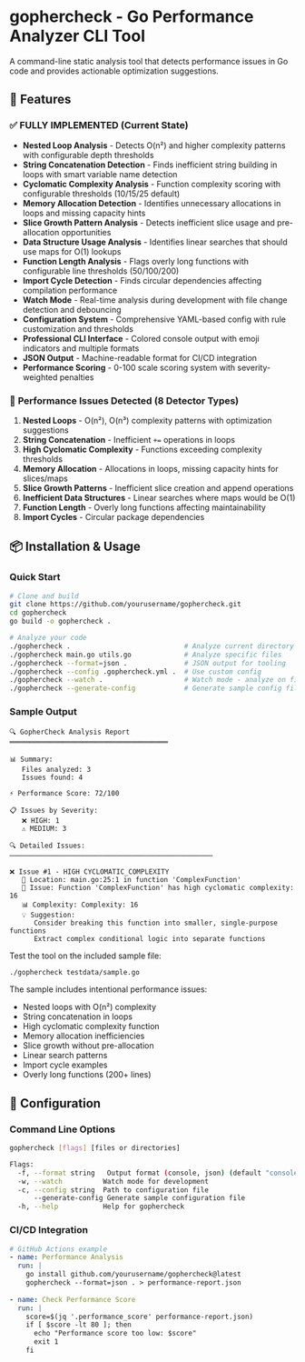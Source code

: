# gophercheck - Go Performance Analyzer CLI Tool

A command-line static analysis tool that detects performance issues in Go code and provides actionable optimization suggestions.

## 🚀 Features

### ✅ **FULLY IMPLEMENTED (Current State)**
- **Nested Loop Analysis** - Detects O(n²) and higher complexity patterns with configurable depth thresholds
- **String Concatenation Detection** - Finds inefficient string building in loops with smart variable name detection
- **Cyclomatic Complexity Analysis** - Function complexity scoring with configurable thresholds (10/15/25 default)
- **Memory Allocation Detection** - Identifies unnecessary allocations in loops and missing capacity hints
- **Slice Growth Pattern Analysis** - Detects inefficient slice usage and pre-allocation opportunities
- **Data Structure Usage Analysis** - Identifies linear searches that should use maps for O(1) lookups
- **Function Length Analysis** - Flags overly long functions with configurable line thresholds (50/100/200)
- **Import Cycle Detection** - Finds circular dependencies affecting compilation performance
- **Watch Mode** - Real-time analysis during development with file change detection and debouncing
- **Configuration System** - Comprehensive YAML-based config with rule customization and thresholds
- **Professional CLI Interface** - Colored console output with emoji indicators and multiple formats
- **JSON Output** - Machine-readable format for CI/CD integration
- **Performance Scoring** - 0-100 scale scoring system with severity-weighted penalties

### 🎯 **Performance Issues Detected (8 Detector Types)**
1. **Nested Loops** - O(n²), O(n³) complexity patterns with optimization suggestions
2. **String Concatenation** - Inefficient `+=` operations in loops
3. **High Cyclomatic Complexity** - Functions exceeding complexity thresholds
4. **Memory Allocation** - Allocations in loops, missing capacity hints for slices/maps
5. **Slice Growth Patterns** - Inefficient slice creation and append operations
6. **Inefficient Data Structures** - Linear searches where maps would be O(1)
7. **Function Length** - Overly long functions affecting maintainability
8. **Import Cycles** - Circular package dependencies

## 📦 Installation & Usage

### Quick Start
```bash
# Clone and build
git clone https://github.com/yourusername/gophercheck.git
cd gophercheck
go build -o gophercheck .

# Analyze your code
./gophercheck .                            # Analyze current directory
./gophercheck main.go utils.go             # Analyze specific files
./gophercheck --format=json .              # JSON output for tooling
./gophercheck --config .gophercheck.yml .  # Use custom config
./gophercheck --watch .                    # Watch mode - analyze on file changes
./gophercheck --generate-config            # Generate sample config file
```

### Sample Output
```
🔍 GopherCheck Analysis Report
═══════════════════════════════════════

📊 Summary:
   Files analyzed: 3
   Issues found: 4

⚡ Performance Score: 72/100

📋 Issues by Severity:
   ❌ HIGH: 1
   ⚠️ MEDIUM: 3

🔍 Detailed Issues:
──────────────────────────────────────────────────

❌ Issue #1 - HIGH CYCLOMATIC_COMPLEXITY
   📍 Location: main.go:25:1 in function 'ComplexFunction'
   💭 Issue: Function 'ComplexFunction' has high cyclomatic complexity: 16
   📊 Complexity: Complexity: 16
   💡 Suggestion:
      Consider breaking this function into smaller, single-purpose functions
      Extract complex conditional logic into separate functions
```

<!-- ## 🏗️ Technical Architecture

### Core Components
- **AST Parser** - Uses Go's `go/ast` package for syntax tree analysis
- **Pattern Detectors** - Modular analyzers implementing visitor pattern
- **Complexity Calculator** - Graph-based cyclomatic complexity analysis
- **Report Generator** - Formatted console and JSON output
- **CLI Framework** - Built with Cobra for professional UX

### Project Structure
```
gophercheck/
├── cmd/
│   └── root.go              # CLI commands and argument parsing
├── internal/
│   ├── analyzer/
│   │   ├── ast_walker.go    # Core AST traversal engine
│   │   ├── report.go        # Output formatting and display
│   │   └── detectors/       # Performance issue detectors
│   │       ├── nested_loops.go
│   │       ├── string_concat.go
│   │       ├── complexity.go
│   │       ├── memory_alloc.go
│   │       ├── slice_growth.go
│   │       ├── data_structure.go
│   │       ├── function_length.go
│   │       └── import_cycle.go
│   ├── config/
│   │   └── config.go        # YAML configuration system
│   ├── models/
│   │   └── issue.go         # Data structures for issues
│   └── watcher/
│       ├── file_watcher.go  # File system monitoring
│       └── debouncer.go     # Change event debouncing
├── testdata/
│   └── sample.go           # Test files with performance issues
├── main.go
└── README.md
```

### Key Algorithms
- **Tree Traversal** - Depth-first search through AST nodes
- **Pattern Matching** - Detection of specific anti-performance patterns
- **Complexity Calculation** - McCabe cyclomatic complexity metrics
- **Severity Assessment** - Risk-based issue prioritization

## 🧪 Testing -->

Test the tool on the included sample file:
```bash
./gophercheck testdata/sample.go
```

The sample includes intentional performance issues:
- Nested loops with O(n²) complexity
- String concatenation in loops
- High cyclomatic complexity function
- Memory allocation inefficiencies
- Slice growth without pre-allocation
- Linear search patterns
- Import cycle examples
- Overly long functions (200+ lines)

## 🔧 Configuration

### Command Line Options
```bash
gophercheck [flags] [files or directories]

Flags:
  -f, --format string   Output format (console, json) (default "console")
  -w, --watch          Watch mode for development
  -c, --config string  Path to configuration file
      --generate-config Generate sample configuration file
  -h, --help           Help for gophercheck
```

### CI/CD Integration
```yaml
# GitHub Actions example
- name: Performance Analysis
  run: |
    go install github.com/yourusername/gophercheck@latest
    gophercheck --format=json . > performance-report.json
    
- name: Check Performance Score
  run: |
    score=$(jq '.performance_score' performance-report.json)
    if [ $score -lt 80 ]; then
      echo "Performance score too low: $score"
      exit 1
    fi
```

<!-- ## 📈 Roadmap - What to Implement Next

### 🎯 **Phase 3: CLI Polish & Enhanced Detection (Current Focus)**
- [x] **Enhanced CLI UX** - Better progress indicators, improved error messages, help system
- [ ] **Algorithm Improvements** - More sophisticated pattern detection, reduced false positives
- [ ] **New Detectors** - Regex compilation, interface assertions, channel usage patterns
- [ ] **Better Suggestions** - More specific, actionable recommendations with code examples
- [ ] **Error Recovery** - Graceful handling of malformed Go files
- [ ] **Performance Optimization** - Faster analysis on large codebases

### 📊 **Planned New Detectors**
- [ ] **Regex Compilation** - Repeated regex compilation in loops  
- [ ] **Interface Assertions** - Type assertion performance patterns
- [ ] **Channel Usage** - Unbuffered channel performance issues
- [ ] **JSON Marshaling** - Inefficient reflection-based serialization
- [ ] **Database Query Patterns** - N+1 query detection in ORM usage
- [ ] **HTTP Client Patterns** - Connection reuse and timeout issues
- [ ] **Goroutine Leak Detection** - Identify potential goroutine leaks
- [ ] **Context Usage** - Missing context.Context in long-running operations

### 🚀 **Phase 4: Advanced Features (Future)**
- [ ] **Incremental Analysis** - Only analyze changed files for faster CI
- [ ] **Plugin Architecture** - Allow custom detectors via plugins
- [ ] **Machine Learning** - Learn from codebase patterns to reduce false positives
- [ ] **Benchmark Integration** - Actual performance measurement suggestions

### 🌐 **Phase 5: External Integration (Later)**
- [ ] **HTML Report Generation** - Rich web-based reports with charts
- [ ] **VS Code Extension** - IDE integration with inline suggestions
- [ ] **Git Hook Templates** - Pre-commit and pre-push hook examples -->